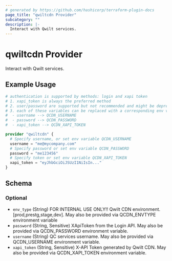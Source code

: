 ```yaml
---
# generated by https://github.com/hashicorp/terraform-plugin-docs
page_title: "qwiltcdn Provider"
subcategory: ""
description: |-
  Interact with Qwilt services.
---
```


# qwiltcdn Provider

Interact with Qwilt services.

## Example Usage

```terraform
# authentication is supported by methods: login and xapi token
# 1. xapi_token is always the preferred method
# 2. user/password are supported but not recommended and might be deprecated in the near future.
# 3. each of these variables can be replaced with a corresponding env variable:
#  - username --> QCDN_USERNAME
#  - password --> QCDN_PASSWORD
#  - xapi_token --> QCDN_XAPI_TOKEN

provider "qwiltcdn" {
  # Specify username, or set env variable QCDN_USERNAME
  username = "me@mycompany.com"
  # Specify password or set env variable QCDN_PASSWORD
  password = "me123456"
  # Specify token or set env variable QCDN_XAPI_TOKEN
  xapi_token = "eyJhbGciOiJSUzI1NiIsIn..."
}
```

<!-- schema generated by tfplugindocs -->
## Schema

### Optional

- `env_type` (String) FOR INTERNAL USE ONLY!! Qwilt CDN environment. [prod,prestg,stage,dev]. May also be provided via QCDN_ENVTYPE environment variable
- `password` (String, Sensitive) XApiToken from the Login API. May also be provided via QCDN_PASSWORD environment variable.
- `username` (String) QC services username.  May also be provided via QCDN_USERNAME environment variable.
- `xapi_token` (String, Sensitive) X-API Token generated by Qwilt CDN. May also be provided via QCDN_XAPI_TOKEN environment variable.
